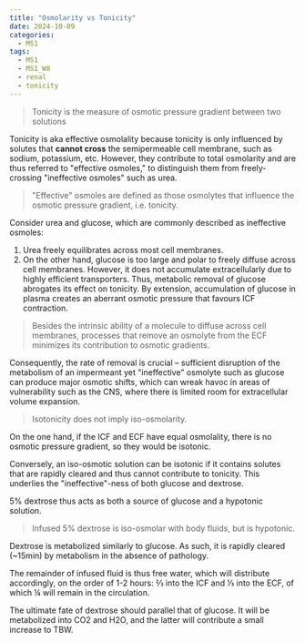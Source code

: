 ```yaml
---
title: "Osmolarity vs Tonicity"
date: 2024-10-09
categories:
  - MS1
tags:
  - MS1
  - MS1_W8
  - renal
  - tonicity
---
```


> Tonicity is the measure of osmotic pressure gradient between two solutions

Tonicity is aka effective osmolality because tonicity is only influenced by solutes that **cannot cross** the semipermeable cell membrane, such as sodium, potassium, etc. However, they contribute to total osmolarity and are thus referred to "effective osmoles," to distinguish them from freely-crossing "ineffective osmoles" such as urea.

> "Effective" osmoles are defined as those osmolytes that influence the osmotic pressure gradient, i.e. tonicity.

Consider urea and glucose, which are commonly described as ineffective osmoles:
1. Urea freely equilibrates across most cell membranes.
2. On the other hand, glucose is too large and polar to freely diffuse across cell membranes. However, it does not accumulate extracellularly due to highly efficient transporters. Thus, metabolic removal of glucose abrogates its effect on tonicity. By extension, accumulation of glucose in plasma creates an aberrant osmotic pressure that favours ICF contraction.

> Besides the intrinsic ability of a molecule to diffuse across cell membranes, processes that remove an osmolyte from the ECF minimizes its contribution to osmotic gradients.

Consequently, the rate of removal is crucial – sufficient disruption of the metabolism of an impermeant yet "ineffective" osmolyte such as glucose can produce major osmotic shifts, which can wreak havoc in areas of vulnerability such as the CNS, where there is limited room for extracellular volume expansion.

> Isotonicity does not imply iso-osmolarity.

On the one hand, if the ICF and ECF have equal osmolality, there is no osmotic pressure gradient, so they would be isotonic.

Conversely, an iso-osmotic solution can be isotonic if it contains solutes that are rapidly cleared and thus cannot contribute to tonicity. This underlies the "ineffective"-ness of both glucose and dextrose.

5% dextrose thus acts as both a source of glucose and a hypotonic solution.

> Infused 5% dextrose is iso-osmolar with body fluids, but is hypotonic.

Dextrose is metabolized similarly to glucose. As such, it is rapidly cleared (~15min) by metabolism in the absence of pathology. 

The remainder of infused fluid is thus free water, which will distribute accordingly, on the order of 1-2 hours: ⅔ into the ICF and ⅓ into the ECF, of which ¼ will remain in the circulation.

The ultimate fate of dextrose should parallel that of glucose. It will be metabolized into CO2 and H2O, and the latter will contribute a small increase to TBW. 






